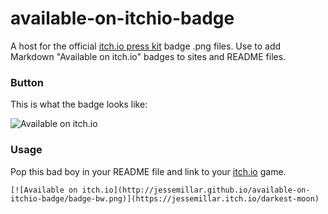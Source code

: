 # available-on-itchio-badge
A host for the official [itch.io press kit](https://itch.io/press-kit) badge .png files. Use to add Markdown "Available on itch.io" badges to sites and README files.

### Button
This is what the badge looks like:

![Available on itch.io](http://jessemillar.github.io/available-on-itchio-badge/badge-bw.png)

### Usage
Pop this bad boy in your README file and link to your [itch.io](https://itch.io/) game.
```
[![Available on itch.io](http://jessemillar.github.io/available-on-itchio-badge/badge-bw.png)](https://jessemillar.itch.io/darkest-moon)
```
